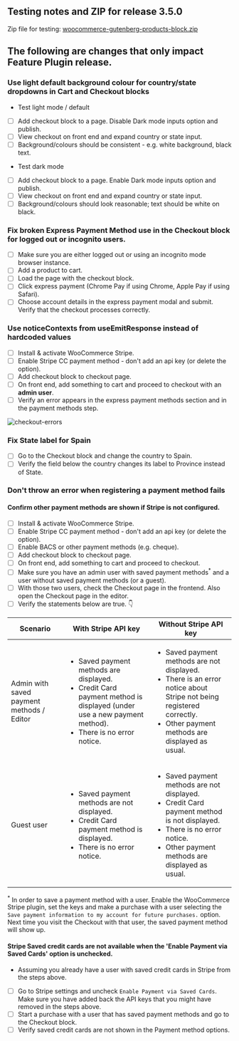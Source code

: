 ## Testing notes and ZIP for release 3.5.0

Zip file for testing: [woocommerce-gutenberg-products-block.zip](https://github.com/woocommerce/woocommerce-gutenberg-products-block/files/5298708/woocommerce-gutenberg-products-block.zip)


## The following are changes that only impact Feature Plugin release.


### Use light default background colour for country/state dropdowns in Cart and Checkout blocks

- Test light mode / default
- [ ] Add checkout block to a page. Disable Dark mode inputs option and publish.
- [ ] View checkout on front end and expand country or state input.
- [ ] Background/colours should be consistent - e.g. white background, black text.

- Test dark mode
- [ ] Add checkout block to a page. Enable Dark mode inputs option and publish.
- [ ] View checkout on front end and expand country or state input.
- [ ] Background/colours should look reasonable; text should be white on black.

### Fix broken Express Payment Method use in the Checkout block for logged out or incognito users.

- [ ] Make sure you are either logged out or using an incognito mode browser instance.
- [ ] Add a product to cart.
- [ ] Load the page with the checkout block.
- [ ] Click express payment (Chrome Pay if using Chrome, Apple Pay if using Safari).
- [ ] Choose account details in the express payment modal and submit. Verify that the checkout processes correctly.

### Use noticeContexts from useEmitResponse instead of hardcoded values

- [ ] Install & activate WooCommerce Stripe.
- [ ] Enable Stripe CC payment method - don't add an api key (or delete the option).
- [ ] Add checkout block to checkout page.
- [ ] On front end, add something to cart and proceed to checkout with an **admin user**.
- [ ] Verify an error appears in the express payment methods section and in the payment methods step.

![checkout-errors](https://user-images.githubusercontent.com/3616980/93592030-b803b600-f9b1-11ea-976e-70c7b594f474.png)

### Fix State label for Spain

- [ ] Go to the Checkout block and change the country to Spain.
- [ ] Verify the field below the country changes its label to Province instead of State.

### Don't throw an error when registering a payment method fails

#### Confirm other payment methods are shown if Stripe is not configured.
- [ ] Install & activate WooCommerce Stripe.
- [ ] Enable Stripe CC payment method - don't add an api key (or delete the option).
- [ ] Enable BACS or other payment methods (e.g. cheque).
- [ ] Add checkout block to checkout page.
- [ ] On front end, add something to cart and proceed to checkout.
- [ ] Make sure you have an admin user with saved payment methods<sup>*</sup> and a user without saved payment methods (or a guest).
- [ ] With those two users, check the Checkout page in the frontend. Also open the Checkout page in the editor.
- [ ] Verify the statements below are true. 👇

| Scenario | With Stripe API key | Without Stripe API key |
| --- | --- | --- |
| Admin with saved payment methods / Editor | <ul><li>Saved payment methods are displayed.</li><li>Credit Card payment method is displayed (under use a new payment method).</li><li>There is no error notice.</li></ul> | <ul><li>Saved payment methods are not displayed.</li><li>There is an error notice about Stripe not being registered correctly.</li><li>Other payment methods are displayed as usual.</li></ul> |
| Guest user | <ul><li>Saved payment methods are not displayed.</li><li>Credit Card payment method is displayed.</li><li>There is no error notice.</li></ul> | <ul><li>Saved payment methods are not displayed.</li><li>Credit Card payment method is not displayed.</li><li>There is no error notice.</li><li>Other payment methods are displayed as usual.</li></ul> |

<sup>*</sup> In order to save a payment method with a user. Enable the WooCommerce Stripe plugin, set the keys and make a purchase with a user selecting the `Save payment information to my account for future purchases.` option. Next time you visit the Checkout with that user, the saved payment method will show up.

#### Stripe Saved credit cards are not available when the 'Enable Payment via Saved Cards' option is unchecked.

- Assuming you already have a user with saved credit cards in Stripe from the steps above.
- [ ] Go to Stripe settings and uncheck `Enable Payment via Saved Cards`. Make sure you have added back the API keys that you might have removed in the steps above.
- [ ] Start a purchase with a user that has saved payment methods and go to the Checkout block.
- [ ] Verify saved credit cards are not shown in the Payment method options.